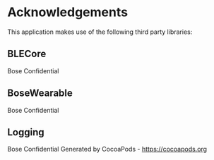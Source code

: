 # Acknowledgements
This application makes use of the following third party libraries:

## BLECore

Bose Confidential

## BoseWearable

Bose Confidential

## Logging

Bose Confidential
Generated by CocoaPods - https://cocoapods.org
